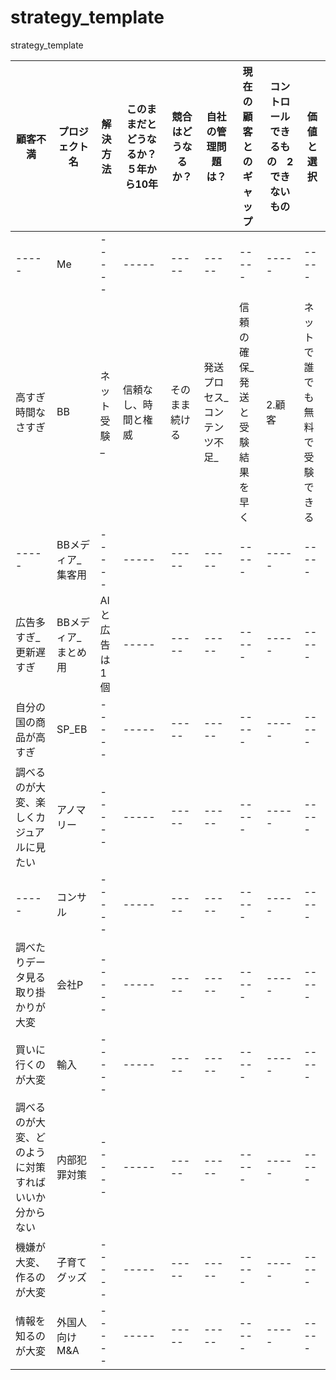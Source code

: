 # strategy_template
strategy_template


| 顧客不満 | プロジェクト名 |解決方法| このままだとどうなるか？　５年から10年 | 競合はどうなるか？|自社の管理問題は？| 現在の顧客とのギャップ| コントロールできるもの　2できないもの | 価値と選択 | 
|-----|-----|-----|-----|-----|-----|-----|-----|-----|
|-----|Me|-----|-----|-----|-----|-----|-----|-----|
|高すぎ時間なさすぎ|BB|ネット受験_|信頼なし、時間と権威|そのまま続ける|発送プロセス_コンテンツ不足_|信頼の確保_発送と受験結果を早く|2.顧客|ネットで誰でも無料で受験できる|
|-----|BBメディア_集客用|-----|-----|-----|-----|-----|-----|-----|
|広告多すぎ_更新遅すぎ|BBメディア_まとめ用|AIと広告は1個|-----|-----|-----|-----|-----|-----|
|自分の国の商品が高すぎ|SP_EB|-----|-----|-----|-----|-----|-----|-----|
|調べるのが大変、楽しくカジュアルに見たい|アノマリー|-----|-----|-----|-----|-----|-----|-----|
|-----|コンサル|-----|-----|-----|-----|-----|-----|-----|
|調べたりデータ見る取り掛かりが大変|会社P|-----|-----|-----|-----|-----|-----|-----|
|買いに行くのが大変|輸入|-----|-----|-----|-----|-----|-----|-----|
|調べるのが大変、どのように対策すればいいか分からない|内部犯罪対策|-----|-----|-----|-----|-----|-----|-----|
|機嫌が大変、作るのが大変|子育てグッズ|-----|-----|-----|-----|-----|-----|-----|
|情報を知るのが大変|外国人向けM&A|-----|-----|-----|-----|-----|-----|-----|
